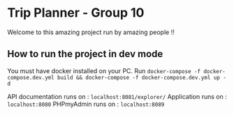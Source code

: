 # Trip Planner - Group 10

Welcome to this amazing project run by amazing people !!

## How to run the project in dev mode

You must have docker installed on your PC.
Run `docker-compose -f docker-compose.dev.yml build && docker-compose -f docker-compose.dev.yml up -d`

API documentation runs on : `localhost:8081/explorer/`
Application runs on : `localhost:8080`
PHPmyAdmin runs on : `localhost:8089`
